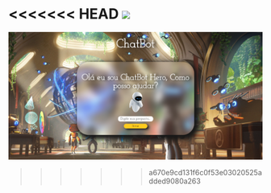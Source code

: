 <<<<<<< HEAD
<img src="/img/">
=======
![Alt text](img/telainicial.png)
>>>>>>> a670e9cd131f6c0f53e03020525added9080a263
